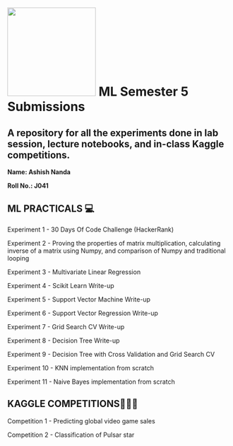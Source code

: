 # <img src="https://cdn-icons-png.flaticon.com/512/2103/2103626.png" width="200" height="200"> ML Semester 5 Submissions

## A repository for all the experiments done in lab session, lecture notebooks, and in-class Kaggle competitions. 

**Name: Ashish Nanda**

**Roll No.: J041**



## **ML PRACTICALS** 💻

Experiment 1 - 30 Days Of Code Challenge (HackerRank) 

Experiment 2 - Proving the properties of matrix multiplication, calculating inverse of a matrix using Numpy, and comparison of Numpy and traditional looping

Experiment 3 - Multivariate Linear Regression

Experiment 4 - Scikit Learn Write-up

Experiment 5 - Support Vector Machine Write-up

Experiment 6 - Support Vector Regression Write-up

Experiment 7 - Grid Search CV Write-up

Experiment 8 - Decision Tree Write-up

Experiment 9 - Decision Tree with Cross Validation and Grid Search CV

Experiment 10 - KNN implementation from scratch

Experiment 11 - Naive Bayes implementation from scratch



## **KAGGLE COMPETITIONS**🥇🥈🥉

Competition 1 - Predicting global video game sales

Competition 2 - Classification of Pulsar star
